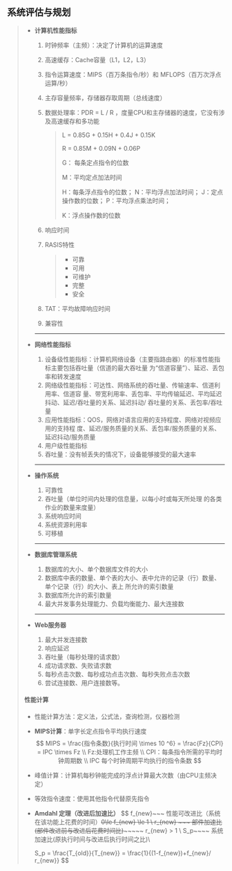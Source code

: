 ## 系统评估与规划

> - **计算机性能指标**
>
>   1. 时钟频率（主频）：决定了计算机的运算速度
>
>   2. 高速缓存：Cache容量（L1，L2，L3）
>
>   3. 指令运算速度：MIPS（百万条指令/秒）和 MFLOPS（百万次浮点运算/秒）
>
>   4. 主存容量频率，存储器存取周期（总线速度）
>
>   5. 数据处理率：PDR = L / R ，度量CPU和主存储器的速度，它没有涉及高速缓存和多功能
>
>      > L = 0.85G + 0.15H + 0.4J + 0.15K
>      >
>      > R = 0.85M + 0.09N + 0.06P
>      >
>      > G： 每条定点指令的位数
>      >
>      > M：平均定点加法时间
>      >
>      > H：每条浮点指令的位数； 
>      > N：平均浮点加法时间；
>      > J：定点操作数的位数；
>      > P：平均浮点乘法时间；
>      >
>      > K：浮点操作数的位数
>
>   6. 响应时间
>
>   7. RASIS特性
>
>      > - 可靠
>      > - 可用
>      > - 可维护
>      > - 完整
>      > - 安全
>
>   8. TAT：平均故障响应时间 
>
>   9. 兼容性
>
>   ---
>
> - **网络性能指标**
>
>   1. 设备级性能指标：计算机网络设备（主要指路由器）的标准性能指标主要包括吞吐量（信道的最大吞吐量 为“信道容量”）、延迟、丢包率和转发速度
>   2. 网络级性能指标：可达性、网络系统的吞吐量、传输速率、信道利用率、信道容 量、带宽利用率、丢包率、平均传输延迟、平均延迟抖动、延迟/吞吐量的关系、延迟抖动/  吞吐量的关系、丢包率/吞吐量
>   3. 应用性能指标：QOS，网络对语言应用的支持程度、网络对视频应用的支持程 度、延迟/服务质量的关系、丢包率/服务质量的关系、延迟抖动/服务质量
>   4. 用户级性能指标
>   5. 吞吐量：没有帧丢失的情况下，设备能够接受的最大速率
>
>   ---
>
> - **操作系统**
>
>   1. 可靠性
>   1. 吞吐量（单位时间内处理的信息量，以每小时或每天所处理 的各类作业的数量来度量）
>   1. 系统响应时间
>   1. 系统资源利用率
>   1. 可移植
>   
>   ---
>   
> - **数据库管理系统**
>
>   1. 数据库的大小、单个数据库文件的大小
>   2. 数据库中表的数量、单个表的大小、表中允许的记录（行）数量、单个记录（行）的大小、表上 所允许的索引数量
>   3. 数据库所允许的索引数量
>   4. 最大并发事务处理能力、负载均衡能力、最大连接数
>
>   ---
>
> - **Web服务器**
>
>   1. 最大并发连接数
>   2. 响应延迟
>   3. 吞吐量（每秒处理的请求数）
>   4. 成功请求数、失败请求数
>   5. 每秒点击次数、每秒成功点击次数、每秒失败点击次数
>   6. 尝试连接数、用户连接数等。
>
> 
>
> #### **性能计算**
>
> - 性能计算方法：定义法，公式法，查询检测，仪器检测
>
> - **MIPS计算**：单字长定点指令平均执行速度
>   $$
>   MIPS = \frac{指令条数}{执行时间 \times 10 ^6} = \frac{Fz}{CPI} = IPC \times Fz \\
>    Fz:处理机工作主频 \\ CPI：每条指令所需的平均时钟周期数 \\ IPC 每个时钟周期平均执行的指令条数
>   $$
>
> - 峰值计算：计算机每秒钟能完成的浮点计算最大次数（由CPU主频决定）
>
> - 等效指令速度：使用其他指令代替原先指令
>
> - **Amdahl 定理（改进后加速比）**
>   $$
>   f_{new}~~~ 性能可改进比（系统在该功能上花费的时间）~~~~0\le f_{new} \le 1  \\
>   r_{new} ~~~ 部件加速比(部件改进前与改进后花费时间比)~~~~~~~~~ r_{new} > 1   \\ 
>   S_p~~~~ 系统加速比(原执行时间与改进后执行时间之比)\\
>   
>   S_p = \frac{T_{old}}{T_{new}} = \frac{1}{(1-f_{new})+f_{new}/ r_{new}}
>   $$
>
> 